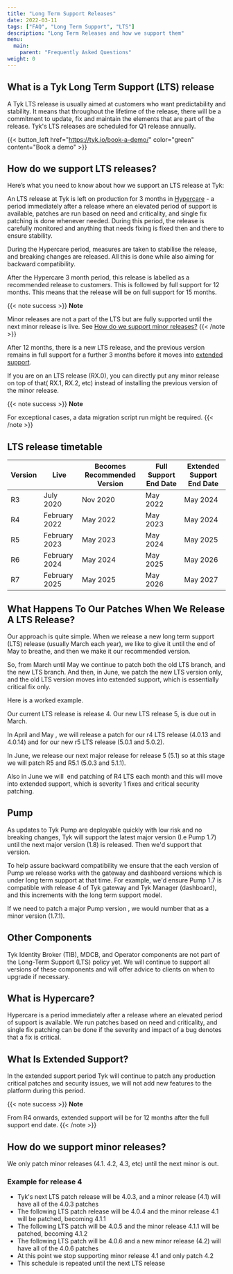 ```yaml
---
title: "Long Term Support Releases"
date: 2022-03-11
tags: ["FAQ", "Long Term Support", "LTS"]
description: "Long Term Releases and how we support them"
menu:
  main:
    parent: "Frequently Asked Questions"
weight: 0
---
```


## What is a Tyk Long Term Support (LTS) release

A Tyk LTS release is usually aimed at customers who want predictability and stability. It means that throughout the lifetime of the release, there will be a commitment to update, fix and maintain the elements that are part of the release. Tyk's LTS releases are scheduled for Q1 release annually.

{{< button_left href="https://tyk.io/book-a-demo/" color="green" content="Book a demo" >}}

## How do we support LTS releases?

Here’s what you need to know about how we support an LTS release at Tyk:

An LTS release at Tyk is left on production for 3 months in [Hypercare](#what-is-hypercare) - a period immediately after a release where an elevated period of support is available, patches are run based on need and criticality, and single fix patching is done whenever needed. During this period, the release is carefully monitored and anything that needs fixing is fixed then and there to ensure stability.

During the Hypercare period, measures are taken to stabilise the release, and breaking changes are released. All this is done while also aiming for backward compatibility.

After the Hypercare 3 month period, this release is labelled as a recommended release to customers. This is followed by full support for 12 months. This means that the release will be on full support for 15 months.

{{< note success >}}
**Note**

Minor releases are not a part of the LTS but are fully supported until the next minor release is live. See [How do we support minor releases?](#how-do-we-support-minor-releases)
{{< /note >}}

After 12 months, there is a new LTS release, and the previous version remains in full support for a further 3 months before it moves into [extended support](#what-is-extended-support).

If you are on an LTS release (RX.0), you can directly put any minor release on top of that( RX.1, RX.2, etc) instead of installing the previous version of the minor release.

{{< note success >}}
**Note**

For exceptional cases, a data migration script run might be required.
{{< /note >}}

## LTS release timetable

| Version | Live          | Becomes Recommended Version | Full Support End Date | Extended Support End Date |
|---------|---------------|-----------------------------|-----------------------|---------------------------|
| R3      | July 2020     | Nov 2020                    | May 2022              | May 2024                  |
| R4      | February 2022 | May 2022                    | May 2023              | May 2024                  |
| R5      | February 2023 | May 2023                    | May 2024              | May 2025                  |
| R6      | February 2024 | May 2024                    | May 2025              | May 2026                  |
| R7      | February 2025 | May 2025                    | May 2026              | May 2027                  |

## What Happens To Our Patches When We Release A LTS Release?

Our approach is quite simple. When we release a new long term support (LTS) release (usually March each year), we like to give it until the end of May to breathe, and then we make it our recommended version.

So, from March until May we continue to patch both the old LTS branch, and the new LTS branch. And then, in June, we patch the new LTS version only, and the old LTS version moves into extended support, which is essentially critical fix only.

Here is a worked example.

Our current LTS release is release 4. Our new LTS release 5, is due out in March.

In April and May , we will release a patch for our r4 LTS release (4.0.13 and 4.0.14) and for our new r5 LTS release (5.0.1 and 5.0.2).

In June, we release our next major release for release 5 (5.1) so at this stage we will patch R5 and R5.1 (5.0.3 and 5.1.1).

Also in June we will  end patching of R4 LTS each month and this will move into extended support, which is severity 1 fixes and critical security patching.

## Pump

As updates to Tyk Pump are deployable quickly with low risk and no breaking changes, Tyk will support the latest major version (I.e Pump 1.7) until the next major version (1.8) is released. Then we'd support that version.

To help assure backward compatibility we ensure that the each version of Pump we release works with the gateway and dashboard versions which is under long term support at that time. For example, we'd ensure Pump 1.7 is compatible with release 4 of Tyk gateway and Tyk Manager (dashboard), and this increments with the long term support model.

If we need to patch a major Pump version , we would number that as a minor version (1.7.1).

## Other Components

Tyk Identity Broker (TIB),  MDCB, and Operator components are not part of the Long-Term Support (LTS) policy yet. We will continue to support all versions of these components and will offer advice to clients on when to upgrade if necessary.

## What is Hypercare?

Hypercare is a period immediately after a release where an elevated period of support is available. We run patches based on need and criticality, and single fix patching can be done if the severity and impact of a bug denotes that a fix is critical.

## What Is Extended Support?
In the extended support period Tyk will continue to patch any production critical patches and security issues, we will not add new features to the platform during this period.

{{< note success >}}
**Note**

From R4 onwards, extended support will be for 12 months after the full support end date.
{{< /note >}}

## How do we support minor releases?

We only patch minor releases (4.1. 4.2, 4.3, etc) until the next minor is out.

### Example for release 4
 - Tyk's next LTS patch release will be 4.0.3, and a minor release (4.1) will have all of the 4.0.3 patches
 - The following LTS patch release will be 4.0.4 and the minor release 4.1 will be patched, becoming 4.1.1
 - The following LTS patch will be 4.0.5 and the minor release 4.1.1 will be patched, becoming 4.1.2
 - The following LTS patch will be 4.0.6 and a new minor release (4.2) will have all of the 4.0.6 patches
 - At this point we stop supporting minor release 4.1 and only patch 4.2
 - This schedule is repeated until the next LTS release
